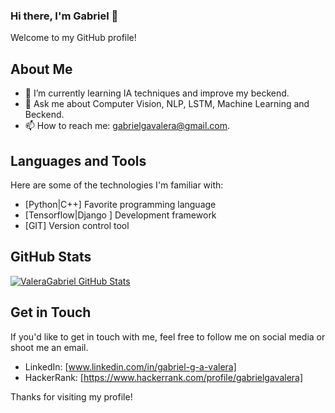 ### Hi there, I'm Gabriel 👋

Welcome to my GitHub profile! 

## About Me 

- 🌱 I’m currently learning IA techniques and improve my beckend.
- 💬 Ask me about Computer Vision, NLP, LSTM, Machine Learning and Beckend.
- 📫 How to reach me: gabrielgavalera@gmail.com.

## Languages and Tools

Here are some of the technologies I'm familiar with:

- [Python|C++] Favorite programming language
- [Tensorflow|Django ] Development framework
- [GIT] Version control tool

## GitHub Stats

[![ValeraGabriel GitHub Stats](https://github-readme-stats.vercel.app/api?username=valeragabriel&show_icons=true&theme=radical)](https://github.com/valeragabriel)

## Get in Touch

If you'd like to get in touch with me, feel free to follow me on social media or shoot me an email.

- LinkedIn: [www.linkedin.com/in/gabriel-g-a-valera]
- HackerRank: [https://www.hackerrank.com/profile/gabrielgavalera]

  
Thanks for visiting my profile! 
